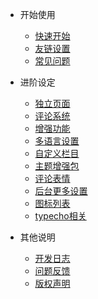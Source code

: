 - 开始使用
  - [快速开始](/start)
  - [友链设置](/plugin)
  - [常见问题](/common-problem)

- 进阶设定
  - [独立页面](/page)
  - [评论系统](/comment)
  - [增强功能](/functions)
  - [多语言设置](/i18n)
  - [自定义栏目](/customize)
  - [主题增强包](/enhancedPackage)
  - [评论表情](/emotion)
  - [后台更多设置](/setting)
  - [图标列表](/icons)
  - [typecho相关](/typecho)

- 其他说明
  - [开发日志](/changelog)
  - [问题反馈](/feedback)
  - [版权声明](/copyright)
